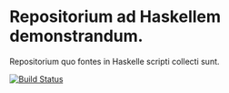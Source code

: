 # Repositorium ad Haskellem demonstrandum.

Repositorium quo fontes in Haskelle scripti collecti sunt.

[![Build Status](https://travis-ci.org/fuszenecker/HaskellDemo.svg?branch=master)](https://travis-ci.org/fuszenecker/HaskellDemo)
